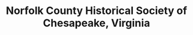 ---
layout: repo
title: "Norfolk County Historical Society of Chesapeake, Virginia"
id: 16125
permalink: repos/16125/
---